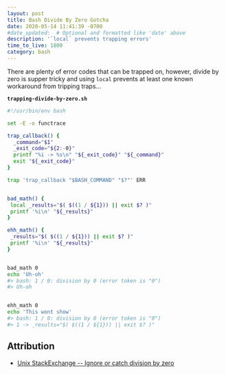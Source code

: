 ```yaml
---
layout: post
title: Bash Divide By Zero Gotcha
date: 2020-05-14 11:41:39 -0700
#date_updated:  # Optional and formatted like 'date' above
description: '`local` prevents trapping errors'
time_to_live: 1800
category: bash
---
```




There are plenty of error codes that can be trapped on, however, divide by zero is supper tricky and using `local` prevents at least one known workaround from tripping traps...


**`trapping-divide-by-zero.sh`**


```bash
#!/usr/bin/env bash

set -E -o functrace

trap_callback() {
  _command="$1"
  _exit_code="${2:-0}"
  printf "%i -> %s\n" "${_exit_code}" "${_command}"
  exit "${_exit_code}"
}

trap 'trap_callback "$BASH_COMMAND" "$?"' ERR


bad_math() {
 local _results="$( $((1 / ${1})) || exit $? )"
 printf '%i\n' "${_results}"
}

ehh_math() {
 _results="$( $((1 / ${1})) || exit $? )"
 printf '%i\n' "${_results}"
}


bad_math 0
echo 'Uh-oh'
#> bash: 1 / 0: division by 0 (error token is "0")
#> Uh-oh


ehh_math 0
echo 'This wont show'
#> bash: 1 / 0: division by 0 (error token is "0")
#> 1 -> _results="$( $((1 / ${1})) || exit $? )"
```


## Attribution


- [Unix StackExchange -- Ignore or catch division by zero](https://unix.stackexchange.com/questions/28016/)
